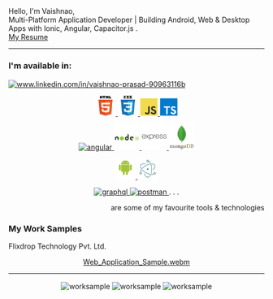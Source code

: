 <div align="left"> Hello, I'm Vaishnao, </div>
<div align="left"> Multi-Platform Application Developer | Building Android, Web & Desktop Apps with Ionic, Angular, Capacitor.js .</div>
<div align="left">
  <a href="https://docs.google.com/document/d/e/2PACX-1vSCZVQDxNndVKnS1GG58dNtaC-C7EOfH0jymEkE9Nbvu2WqXA25BDULk_RpXA1gmvui3_ALXH-WRSuc/pub">
  <label>My Resume</label>
  </a>
</div>
<hr>
<h3 align="left">I'm available in:</h3>
<p align="left">
<a href="https://www.linkedin.com/in/vaishnao-prasad-90963116b?lipi=urn%3Ali%3Apage%3Ad_flagship3_profile_view_base_contact_details%3B7VuykM38QCiH54raBLKMEA%3D%3D" target="blank"><img align="center" src="https://raw.githubusercontent.com/rahuldkjain/github-profile-readme-generator/master/src/images/icons/Social/linked-in-alt.svg" alt="www.linkedin.com/in/vaishnao-prasad-90963116b" height="30" width="40" /></a>

<p align="center"> <a href="https://www.w3.org/html/" target="_blank" rel="noreferrer"> <img src="https://raw.githubusercontent.com/devicons/devicon/master/icons/html5/html5-original-wordmark.svg" alt="html5" width="40" height="40"/> </a> <a href="https://www.w3schools.com/css/" target="_blank" rel="noreferrer"> <img src="https://raw.githubusercontent.com/devicons/devicon/master/icons/css3/css3-original-wordmark.svg" alt="css3" width="40" height="40"/> </a> <a href="https://developer.mozilla.org/en-US/docs/Web/JavaScript" target="_blank" rel="noreferrer"> <img src="https://raw.githubusercontent.com/devicons/devicon/master/icons/javascript/javascript-original.svg" alt="javascript" width="35" height="35"/> </a><a href="https://www.typescriptlang.org/" target="_blank" rel="noreferrer"> <img src="https://raw.githubusercontent.com/devicons/devicon/master/icons/typescript/typescript-original.svg" alt="typescript" width="35" height="35"/> </a> </p>

<p align="center"> <a href="https://angular.io" target="_blank" rel="noreferrer"> <img src="https://angular.io/assets/images/logos/angular/angular.svg" alt="angular" width="50" height="50"/> </a> <a href="https://nodejs.org" target="_blank" rel="noreferrer"> <img src="https://raw.githubusercontent.com/devicons/devicon/master/icons/nodejs/nodejs-original-wordmark.svg" alt="nodejs" width="50" height="50"/> </a> <a href="https://expressjs.com" target="_blank" rel="noreferrer"> <img src="https://raw.githubusercontent.com/devicons/devicon/master/icons/express/express-original-wordmark.svg" alt="express" width="50" height="50"/> </a> <a href="https://www.mongodb.com/" target="_blank" rel="noreferrer"> <img src="https://raw.githubusercontent.com/devicons/devicon/master/icons/mongodb/mongodb-original-wordmark.svg" alt="mongodb" width="50" height="50"/> </a> </p>

<p align="center"> <a href="https://developer.android.com" target="_blank" rel="noreferrer"> <img src="https://raw.githubusercontent.com/devicons/devicon/master/icons/android/android-original-wordmark.svg" alt="android" width="40" height="40"/> </a> <a href="https://www.electronjs.org" target="_blank" rel="noreferrer"> <img src="https://raw.githubusercontent.com/devicons/devicon/master/icons/electron/electron-original.svg" alt="electron" width="40" height="40"/> </a> </p>

<p align="center"> <a href="https://graphql.org" target="_blank" rel="noreferrer"> <img src="https://www.vectorlogo.zone/logos/graphql/graphql-icon.svg" alt="graphql" width="40" height="40"/> </a> <a href="https://postman.com" target="_blank" rel="noreferrer"> <img src="https://www.vectorlogo.zone/logos/getpostman/getpostman-icon.svg" alt="postman" width="40" height="40"/> </a> . . . </p>
<p align="right">are some of my favourite tools & technologies</p>

<h3 align="left">My Work Samples</h3>
<p align="left"> Flixdrop Technology Pvt. Ltd. </p>

<div align="center" width="50%">
  
[Web_Application_Sample.webm](https://github.com/vaishnaoprasad/vaishnaoprasad/assets/72007797/ef6a1c6e-4820-4577-b946-d3c0eabe831d)

</div>
<hr>  
<p align="center"> 
  <img align="center" src="Screenshot from 2023-08-14 20-46-05.png" alt="worksample" width="25%" height="150"/>
   <img align="center" src="https://github.com/vaishnaoprasad/assets/blob/main/Screenshot%20from%202023-08-05%2016-20-22.png" alt="worksample" width="40%" height="200"/>
    <img align="center" src="https://github.com/vaishnaoprasad/assets/blob/main/Screenshot%20from%202023-08-05%2016-20-40.png" alt="worksample" width="25%" height="150"/> </p>
